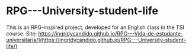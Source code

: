 # RPG---University-student-life
This is an RPG-inspired project, developed for an English class in the TSI course.
Site: https://ingridycandido.github.io/RPG---Vida-de-estudante-universitária/](https://ingridycandido.github.io/RPG---University-student-life/)
